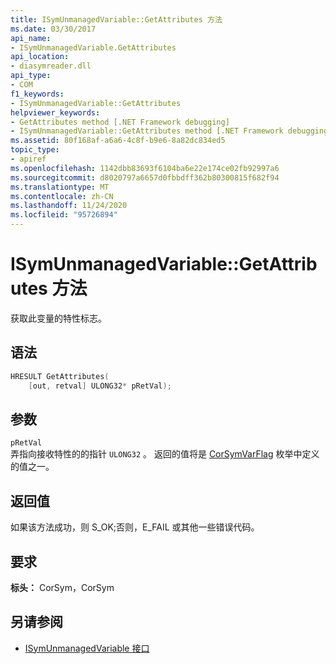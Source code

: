```yaml
---
title: ISymUnmanagedVariable::GetAttributes 方法
ms.date: 03/30/2017
api_name:
- ISymUnmanagedVariable.GetAttributes
api_location:
- diasymreader.dll
api_type:
- COM
f1_keywords:
- ISymUnmanagedVariable::GetAttributes
helpviewer_keywords:
- GetAttributes method [.NET Framework debugging]
- ISymUnmanagedVariable::GetAttributes method [.NET Framework debugging]
ms.assetid: 80f168af-a6a6-4c8f-b9e6-8a82dc834ed5
topic_type:
- apiref
ms.openlocfilehash: 1142dbb83693f6104ba6e22e174ce02fb92997a6
ms.sourcegitcommit: d8020797a6657d0fbbdff362b80300815f682f94
ms.translationtype: MT
ms.contentlocale: zh-CN
ms.lasthandoff: 11/24/2020
ms.locfileid: "95726894"
---
```

# <a name="isymunmanagedvariablegetattributes-method"></a>ISymUnmanagedVariable::GetAttributes 方法

获取此变量的特性标志。  
  
## <a name="syntax"></a>语法  
  
```cpp  
HRESULT GetAttributes(  
    [out, retval] ULONG32* pRetVal);  
```  
  
## <a name="parameters"></a>参数  

 `pRetVal`  
 弄指向接收特性的的指针 `ULONG32` 。 返回的值将是 [CorSymVarFlag](corsymvarflag-enumeration.md) 枚举中定义的值之一。  
  
## <a name="return-value"></a>返回值  

 如果该方法成功，则 S_OK;否则，E_FAIL 或其他一些错误代码。  
  
## <a name="requirements"></a>要求  

 **标头：** CorSym，CorSym  
  
## <a name="see-also"></a>另请参阅

- [ISymUnmanagedVariable 接口](isymunmanagedvariable-interface.md)
